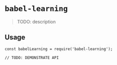 # `babel-learning`

> TODO: description

## Usage

```
const babelLearning = require('babel-learning');

// TODO: DEMONSTRATE API
```
